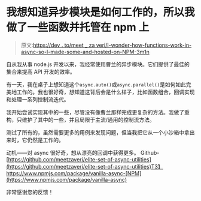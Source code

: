 # 我想知道异步模块是如何工作的，所以我做了一些函数并托管在 npm 上

> 原文:[https://dev . to/meet _ za veri/I-wonder-how-functions-work-in-async-so-I-made-some-and-hosted-on-NPM-3m1n](https://dev.to/meet_zaveri/i-wondered-how-functions-work-in-async-so-i-made-some-and-hosted-on-npm-3m1n)

自从我从事 node.js 开发以来，我经常使用曹兰的异步模块。它们提供了最佳的集合来提高 API 开发的效率。

有一天，我在桌子上想知道这个`async.auto()`或`async.parallel()`是如何如此完美地工作的。我也很好奇，想知道这背后会是什么样子，比如函数组合，回调实现和处理一系列控制流迭代。

我开始尝试实现其中的一些，尽管没有像曹兰那样完成更复杂的方法。我做了重构，只维护了其中的一些，并且局限于主流/通用的控制流方法。

测试了所有的，虽然需要更多的用例来发现问题，但当我把它从一个小沙箱中拿出来时，它仍然是工作的。

动机——对 async 很好奇，想从漂亮的回调中获得更多。
Github-[https://github.com/meetzaveri/elite-set-of-async-utilities](https://github.com/meetzaveri/elite-set-of-async-utilities)T3】https://www.npmjs.com/package/vanilla-async-[NPM](https://www.npmjs.com/package/vanilla-async)

非常感谢您的反馈！